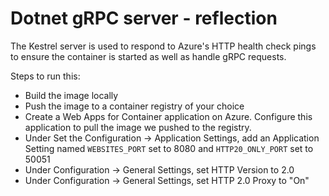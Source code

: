 # Dotnet gRPC server - reflection

The Kestrel server is used to respond to Azure's HTTP health check pings to ensure the container is started as well as handle gRPC requests.

Steps to run this:
- Build the image locally
- Push the image to a container registry of your choice
- Create a Web Apps for Container application on Azure. Configure this application to pull the image we pushed to the registry.
- Under Set the Configuration -> Application Settings, add an Application Setting named `WEBSITES_PORT` set to 8080 and `HTTP20_ONLY_PORT` set to 50051
- Under Configuration -> General Settings, set HTTP Version to 2.0
- Under Configuration -> General Settings, set HTTP 2.0 Proxy to "On"